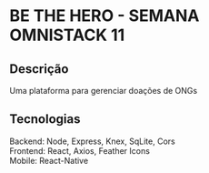 # BE THE HERO - SEMANA OMNISTACK 11

## Descrição
Uma plataforma para gerenciar doações de ONGs

## Tecnologias
Backend: Node, Express, Knex, SqLite, Cors  
Frontend: React, Axios, Feather Icons  
Mobile: React-Native  
